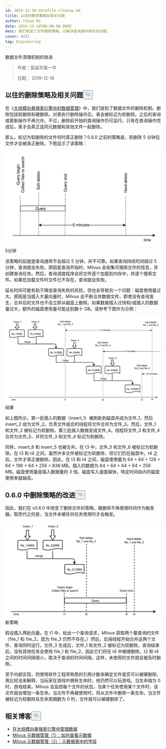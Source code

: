```yaml
---
id: 2019-12-18-datafile-cleanup.md
title: 以往的删除策略及相关问题
author: Yihua Mo
date: 2019-12-18T00:00:00.000Z
desc: 我们改进了文件删除策略，以解决查询操作相关的问题。
cover: null
tag: Engineering
---
```

<custom-h1>数据文件清理机制的改进</custom-h1><blockquote>
<p>作者：莫益华莫一华</p>
<p>日期： 2019-12-18</p>
</blockquote>
<h2 id="Previous-delete-strategy-and-related-problems" class="common-anchor-header">以往的删除策略及相关问题<button data-href="#Previous-delete-strategy-and-related-problems" class="anchor-icon" translate="no">
      <svg translate="no"
        aria-hidden="true"
        focusable="false"
        height="20"
        version="1.1"
        viewBox="0 0 16 16"
        width="16"
      >
        <path
          fill="#0092E4"
          fill-rule="evenodd"
          d="M4 9h1v1H4c-1.5 0-3-1.69-3-3.5S2.55 3 4 3h4c1.45 0 3 1.69 3 3.5 0 1.41-.91 2.72-2 3.25V8.59c.58-.45 1-1.27 1-2.09C10 5.22 8.98 4 8 4H4c-.98 0-2 1.22-2 2.5S3 9 4 9zm9-3h-1v1h1c1 0 2 1.22 2 2.5S13.98 12 13 12H9c-.98 0-2-1.22-2-2.5 0-.83.42-1.64 1-2.09V6.25c-1.09.53-2 1.84-2 3.25C6 11.31 7.55 13 9 13h4c1.45 0 3-1.69 3-3.5S14.5 6 13 6z"
        ></path>
      </svg>
    </button></h2><p>在《<a href="/blog/zh/2019-11-08-data-management.md">大规模向量搜索引擎中的数据管理</a>》中，我们提到了数据文件的删除机制。删除包括软删除和硬删除。对表执行删除操作后，表会被标记为软删除。之后的查询或更新操作不再允许。不过，删除前开始的查询操作仍可运行。只有在查询操作完成后，表才会真正连同元数据和其他文件一起删除。</p>
<p>那么，标记为软删除的文件何时真正删除？0.6.0 之前的策略是，软删除 5 分钟后文件才会被真正删除。下图显示了该策略：</p>
<p>
  
   <span class="img-wrapper"> <img translate="no" src="https://raw.githubusercontent.com/milvus-io/community/master/blog/assets/datafile_clean/5mins.png" alt="5mins" class="doc-image" id="5mins" />
   </span> <span class="img-wrapper"> <span>5分钟</span> </span></p>
<p>该策略的前提是查询通常不会超过 5 分钟，并不可靠。如果查询持续时间超过 5 分钟，查询就会失败。原因是查询开始时，Milvus 会收集可搜索文件的信息，并创建查询任务。然后，查询调度程序会将文件逐个加载到内存中，并逐个搜索文件。如果在加载文件时文件已不存在，查询就会失败。</p>
<p>延长时间可能有助于降低查询失败的风险，但也会导致另一个问题：磁盘使用量过大。原因是当插入大量向量时，Milvus 会不断合并数据文件，即使没有查询发生，合并后的文件也不会立即从磁盘上删除。如果数据插入过快和/或插入的数据量过大，额外的磁盘使用量可能达到数十 GB。请参考下图作为示例：</p>
<p>
  
   <span class="img-wrapper"> <img translate="no" src="https://raw.githubusercontent.com/milvus-io/community/master/blog/assets/datafile_clean/5min_result.png" alt="result" class="doc-image" id="result" />
   </span> <span class="img-wrapper"> <span>结果</span> </span></p>
<p>如上图所示，第一批插入的数据（insert_1）被刷新到磁盘并成为文件_1，然后 insert_2 成为文件_2。负责文件组合的线程将文件合并为文件_3。然后，文件_1 和文件_2 被标记为软删除。第三批插入数据变成文件_4。线程将文件_3 和文件_4 合并为文件_5，并将文件_3 和文件_4 标记为软删除。</p>
<p>同样，insert_6 和 insert_5 也被合并。在 t3 中，文件_5 和文件_6 被标记为软删除。在 t3 和 t4 之间，虽然许多文件被标记为软删除，但它们仍在磁盘中。t4 之后，文件才真正被删除。因此，在 t3 和 t4 之间，磁盘使用量为 64 + 64 + 128 + 64 + 196 + 64 + 256 = 836 MB。插入的数据为 64 + 64 + 64 + 64 = 256 MB。磁盘使用量是插入数据量的 3 倍。磁盘写入速度越快，特定时间段内的磁盘使用率就越高。</p>
<h2 id="Improvements-of-the-delete-strategy-in-060" class="common-anchor-header">0.6.0 中删除策略的改进<button data-href="#Improvements-of-the-delete-strategy-in-060" class="anchor-icon" translate="no">
      <svg translate="no"
        aria-hidden="true"
        focusable="false"
        height="20"
        version="1.1"
        viewBox="0 0 16 16"
        width="16"
      >
        <path
          fill="#0092E4"
          fill-rule="evenodd"
          d="M4 9h1v1H4c-1.5 0-3-1.69-3-3.5S2.55 3 4 3h4c1.45 0 3 1.69 3 3.5 0 1.41-.91 2.72-2 3.25V8.59c.58-.45 1-1.27 1-2.09C10 5.22 8.98 4 8 4H4c-.98 0-2 1.22-2 2.5S3 9 4 9zm9-3h-1v1h1c1 0 2 1.22 2 2.5S13.98 12 13 12H9c-.98 0-2-1.22-2-2.5 0-.83.42-1.64 1-2.09V6.25c-1.09.53-2 1.84-2 3.25C6 11.31 7.55 13 9 13h4c1.45 0 3-1.69 3-3.5S14.5 6 13 6z"
        ></path>
      </svg>
    </button></h2><p>因此，我们在 v0.6.0 中改变了删除文件的策略。硬删除不再使用时间作为触发器。取而代之的是，当文件未被任何任务使用时才会触发。</p>
<p>
  
   <span class="img-wrapper"> <img translate="no" src="https://raw.githubusercontent.com/milvus-io/community/master/blog/assets/datafile_clean/new_strategy.png" alt="newstrategy" class="doc-image" id="newstrategy" />
   </span> <span class="img-wrapper"> <span>新策略</span> </span></p>
<p>假设插入两批向量。在 t1 中，给出一个查询请求，Milvus 获取两个要查询的文件（file_1 和 file_2，因为 file_3 仍然不存在。）然后，后端线程开始合并这两个文件，查询同时运行。文件_3 生成后，文件_1 和文件_2 被标记为软删除。查询结束后，没有其他任务会使用 file_1 和 file_2，因此它们将在 t4 中被硬删除。t2 和 t4 之间的时间间隔很小，取决于查询的时间间隔。这样，未使用的文件就会被及时删除。</p>
<p>至于内部实现，则使用软件工程师熟悉的引用计数来确定文件是否可以被硬删除。用比较法来解释，当玩家在游戏中拥有生命时，他仍然可以玩游戏。当生命值为 0 时，游戏结束。Milvus 会监控每个文件的状态。当某个任务使用某个文件时，该文件就会增加一条生命。当文件不再被使用时，将从文件中删除一条生命。当文件被标记为软删除且生命周期数为 0 时，文件就可以被硬删除了。</p>
<h2 id="Related-blogs" class="common-anchor-header">相关博客<button data-href="#Related-blogs" class="anchor-icon" translate="no">
      <svg translate="no"
        aria-hidden="true"
        focusable="false"
        height="20"
        version="1.1"
        viewBox="0 0 16 16"
        width="16"
      >
        <path
          fill="#0092E4"
          fill-rule="evenodd"
          d="M4 9h1v1H4c-1.5 0-3-1.69-3-3.5S2.55 3 4 3h4c1.45 0 3 1.69 3 3.5 0 1.41-.91 2.72-2 3.25V8.59c.58-.45 1-1.27 1-2.09C10 5.22 8.98 4 8 4H4c-.98 0-2 1.22-2 2.5S3 9 4 9zm9-3h-1v1h1c1 0 2 1.22 2 2.5S13.98 12 13 12H9c-.98 0-2-1.22-2-2.5 0-.83.42-1.64 1-2.09V6.25c-1.09.53-2 1.84-2 3.25C6 11.31 7.55 13 9 13h4c1.45 0 3-1.69 3-3.5S14.5 6 13 6z"
        ></path>
      </svg>
    </button></h2><ul>
<li><a href="/blog/zh/2019-11-08-data-management.md">在大规模向量搜索引擎中管理数据</a></li>
<li><a href="https://milvus.io/blog/managing-metadata-in-milvus-1.md">Milvus 元数据管理（1）：如何查看元数据</a></li>
<li><a href="/blog/zh/2019-12-27-meta-table.md">Milvus 元数据管理（2）：元数据表中的字段</a></li>
</ul>
